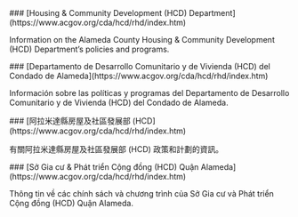 <RenderIf language="en,tl">
### [Housing & Community Development (HCD) Department](https://www.acgov.org/cda/hcd/rhd/index.htm)

Information on the Alameda County Housing & Community Development (HCD) Department’s policies and programs.

</RenderIf>
<RenderIf language="es">
### [Departamento de Desarrollo Comunitario y de Vivienda (HCD) del Condado de Alameda](https://www.acgov.org/cda/hcd/rhd/index.htm)

Información sobre las políticas y programas del Departamento de Desarrollo Comunitario y de Vivienda (HCD) del Condado de Alameda.

</RenderIf>
<RenderIf language="zh">
### [阿拉米達縣房屋及社區發展部 (HCD](https://www.acgov.org/cda/hcd/rhd/index.htm)

有關阿拉米達縣房屋及社區發展部 (HCD) 政策和計劃的資訊。

</RenderIf>
<RenderIf language="vi">
### [Sở Gia cư & Phát triển Cộng đồng (HCD) Quận Alameda](https://www.acgov.org/cda/hcd/rhd/index.htm)

Thông tin về các chính sách và chương trình của Sở Gia cư và Phát triển Cộng đồng (HCD) Quận Alameda.

</RenderIf>
